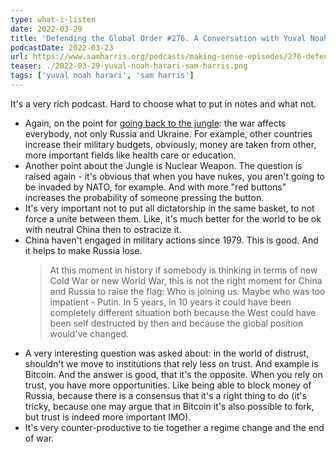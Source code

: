 ```yaml
---
type: what-i-listen
date: 2022-03-29
title: 'Defending the Global Order #276. A Conversation with Yuval Noah Harari.'
podcastDate: 2022-03-23
url: https://www.samharris.org/podcasts/making-sense-episodes/276-defending-the-global-order
teaser: ./2022-03-29-yuval-noah-harari-sam-harris.png
tags: ['yuval noah harari', 'sam harris']
---
```


It's a very rich podcast. Hard to choose what to put in notes and what not.

- Again, on the point for [going back to the jungle](https://www.economist.com/by-invitation/2022/02/09/yuval-noah-harari-argues-that-whats-at-stake-in-ukraine-is-the-direction-of-human-history): the war affects everybody, not only Russia and Ukraine. For example, other countries increase their military budgets, obviously, money are taken from other, more important fields like health care or education.
- Another point about the Jungle is Nuclear Weapon. The question is raised again - it's obvious that when you have nukes, you aren't going to be invaded by NATO, for example. And with more "red buttons" increases the probability of someone pressing the button.
- It's very important not to put all dictatorship in the same basket, to not force a unite between them. Like, it's much better for the world to be ok with neutral China then to ostracize it.
- China haven't engaged in military actions since 1979. This is good. And it helps to make Russia lose.
  > At this moment in history if somebody is thinking in terms of new Cold War or new World War, this is not the right moment for China and Russia to raise the flag: Who is joining us. Maybe who was too impatient - Putin. In 5 years, in 10 years it could have been completely different situation both because the West could have been self destructed by then and because the global position would've changed.
- A very interesting question was asked about: in the world of distrust, shouldn't we move to institutions that rely less on trust. And example is Bitcoin. And the answer is good, that it's the opposite. When you rely on trust, you have more opportunities. Like being able to block money of Russia, because there is a consensus that it's a right thing to do (it's tricky, because one may argue that in Bitcoin it's also possible to fork, but trust is indeed more important IMO).
- It's very counter-productive to tie together a regime change and the end of war.
